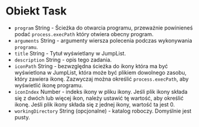 # Obiekt Task

* `program` String - Ścieżka do otwarcia programu, przeważnie powinieneś podać `process.execPath` który otwiera obecny program.
* `arguments` String - argumenty wiersza polecenia podczas wykonywania `programu`.
* `title` String - Tytuł wyświetlany w JumpList.
* `description` String - opis tego zadania.
* `iconPath` String - bezwzględna ścieżka do ikony która ma być wyświetlona w JumpList, która może być plikiem dowolnego zasobu, który zawiera ikonę. Zazwyczaj można określić `process.execPath`, aby wyświetlić ikonę programu.
* `iconIndex` Number - indeks ikony w pliku ikony. Jeśli plik ikony składa się z dwóch lub więcej ikon, należy ustawić tę wartość, aby określić ikonę. Jeśli plik ikony składa się z jednej ikony, wartość ta jest 0.
* `workingDirectory` String (opcjonalne) - katalog roboczy. Domyślnie jest pusty.
